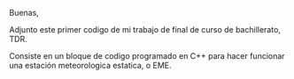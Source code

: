 Buenas, 

Adjunto este primer codigo de mi trabajo de final de curso de bachillerato, TDR.

Consiste en un bloque de codigo programado en C++ para hacer funcionar una estación meteorologica estatica, o EME. 
